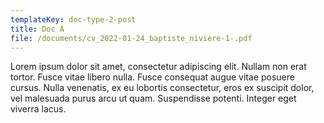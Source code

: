 ```yaml
---
templateKey: doc-type-2-post
title: Doc A
file: /documents/cv_2022-01-24_baptiste_niviere-1-.pdf
---
```

Lorem ipsum dolor sit amet, consectetur adipiscing elit. Nullam non erat tortor. Fusce vitae libero nulla. Fusce consequat augue vitae posuere cursus. Nulla venenatis, ex eu lobortis consectetur, eros ex suscipit dolor, vel malesuada purus arcu ut quam. Suspendisse potenti. Integer eget viverra lacus.
